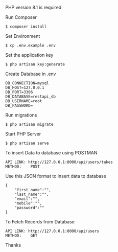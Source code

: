 PHP version 8.1 is required

Run Composer 

    $ composer install

Set Environment

    $ cp .env.example .env

Set the application key

    $ php artisan key:generate

Create Database in .env

    DB_CONNECTION=mysql
    DB_HOST=127.0.0.1
    DB_PORT=3306
    DB_DATABASE=restapi_db
    DB_USERNAME=root
    DB_PASSWORD=


Run migrations

    $ php artisan migrate 

Start PHP Server

    $ php artisan serve

To insert Data to database using POSTMAN

    API LINK: http://127.0.0.1:8000/api/users/takes
    METHOD:    POST
    
Use this JSON format to insert data to database 

    { 
        "first_name":"", 
        "last_name":"", 
        "email":"", 
        "mobile":"", 
        "password":"" 
    }

To Fetch Records from Database

    API LINK: http://127.0.0.1:8000/api/users
    METHOD:    GET

Thanks
